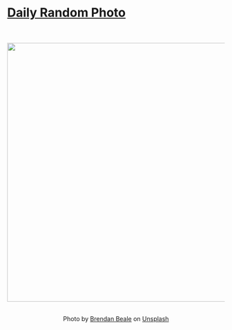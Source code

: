 # [Daily Random Photo](https://www.dailyrandomphoto.com/)

<div align="center">
  <br>
  <br>
  <a href="https://www.dailyrandomphoto.com/p/2021/2021-01-29/"><img src="https://images.unsplash.com/photo-1611458181887-e4a588329222?crop=entropy&cs=tinysrgb&fit=max&fm=jpg&ixid=MXw3NzUwOHwwfDF8cmFuZG9tfHx8fHx8fHw&ixlib=rb-1.2.1&q=80&w=1080" width="600px"></a>
  <br>
  <br>
  <p class="has-text-grey">Photo by <a href="https://unsplash.com/@theophilus318?utm_source=Daily%20Random%20Photo&amp;utm_medium=referral" target="_blank" rel="noopener noreferrer">Brendan Beale</a> on <a href="https://unsplash.com/photos/HmzEQ3UZyoo?utm_source=Daily%20Random%20Photo&amp;utm_medium=referral" target="_blank" rel="noopener noreferrer">Unsplash</a></p>
</div>

